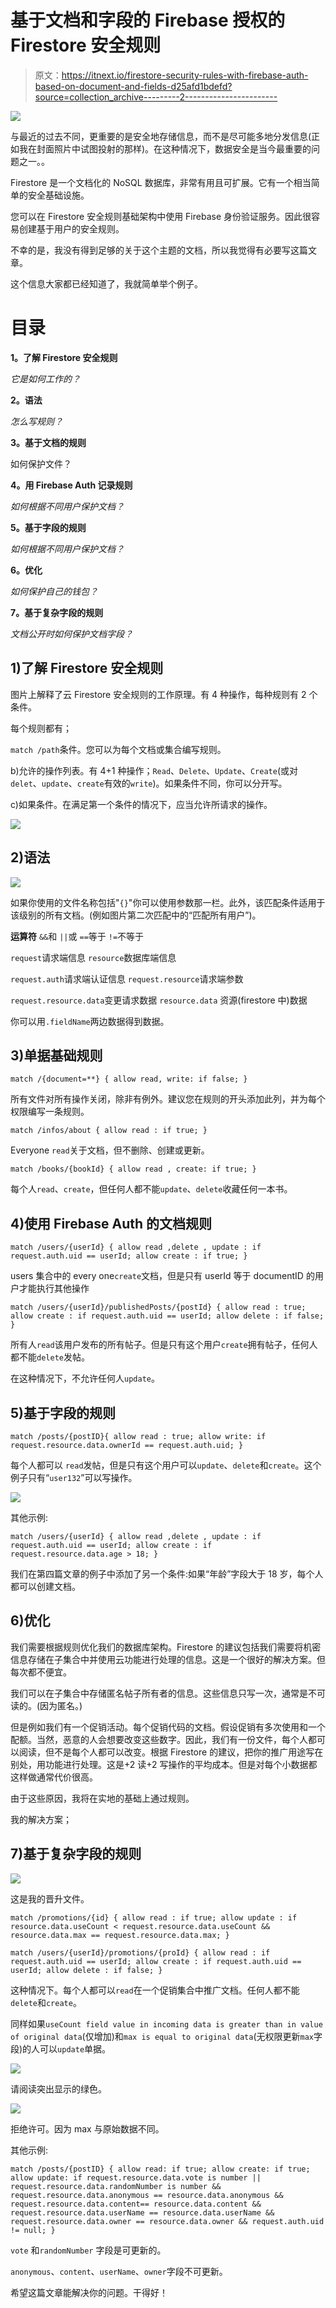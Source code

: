 # 基于文档和字段的 Firebase 授权的 Firestore 安全规则

> 原文：<https://itnext.io/firestore-security-rules-with-firebase-auth-based-on-document-and-fields-d25afd1bdefd?source=collection_archive---------2----------------------->

![](img/bafd8d1c09cf95e621c5e86247ca1f7e.png)

与最近的过去不同，更重要的是安全地存储信息，而不是尽可能多地分发信息(正如我在封面照片中试图投射的那样)。在这种情况下，数据安全是当今最重要的问题之一。。

Firestore 是一个文档化的 NoSQL 数据库，非常有用且可扩展。它有一个相当简单的安全基础设施。

您可以在 Firestore 安全规则基础架构中使用 Firebase 身份验证服务。因此很容易创建基于用户的安全规则。

不幸的是，我没有得到足够的关于这个主题的文档，所以我觉得有必要写这篇文章。

这个信息大家都已经知道了，我就简单举个例子。

# **目录**

**1。了解 Firestore 安全规则**

*它是如何工作的？*

**2。语法**

*怎么写规则？*

**3。基于文档的规则**

如何保护文件？

**4。用 Firebase Auth 记录规则**

*如何根据不同用户保护文档？*

**5。基于字段的规则**

*如何根据不同用户保护文档？*

**6。优化**

*如何保护自己的钱包？*

**7。基于复杂字段的规则**

*文档公开时如何保护文档字段？*

## **1)了解 Firestore 安全规则**

图片上解释了云 Firestore 安全规则的工作原理。有 4 种操作，每种规则有 2 个条件。

每个规则都有；

`match /path`条件。您可以为每个文档或集合编写规则。

b)允许的操作列表。有 4+1 种操作；`Read`、`Delete`、`Update`、`Create`(或对`delet`、`update`、`create`有效的`write`)。如果条件不同，你可以分开写。

c)如果条件。在满足第一个条件的情况下，应当允许所请求的操作。

![](img/c0429c8110a03659c975fe8bf692bff4.png)

## **2)语法**

![](img/5f949da0e1d84d3a6407c43b91177bdb.png)

如果你使用的文件名称包括"`{}`"你可以使用参数那一栏。此外，该匹配条件适用于该级别的所有文档。(例如图片第二次匹配中的“匹配所有用户”)。

**运算符**
`&&`和
`||`或
`==`等于
`!=`不等于

`request`请求端信息
`resource`数据库端信息

`request.auth`请求端认证信息
`request.resource`请求端参数

`request.resource.data`变更请求数据
`resource.data` 资源(firestore 中)数据

你可以用`.fieldName`两边数据得到数据。

## **3)单据基础规则**

`match /{document=**} {
allow read, write: if false;
}`

所有文件对所有操作关闭，除非有例外。建议您在规则的开头添加此列，并为每个权限编写一条规则。

`match /infos/about {
allow read : if true;
}`

Everyone `read`关于文档，但不删除、创建或更新。

`match /books/{bookId} {
allow read , create: if true;
}`

每个人`read`、`create`，但任何人都不能`update`、`delete`收藏任何一本书。

## **4)使用 Firebase Auth 的文档规则**

`match /users/{userId} {
allow read ,delete , update : if request.auth.uid == userId;
allow create : if true;
}`

users 集合中的 every one`create`文档，但是只有 userId 等于 documentID 的用户才能执行其他操作

`match /users/{userId}/publishedPosts/{postId} {
allow read : true;
allow create : if request.auth.uid == userId;
allow delete : if false;
}`

所有人`read`该用户发布的所有帖子。但是只有这个用户`create`拥有帖子，任何人都不能`delete`发帖。

在这种情况下，不允许任何人`update`。

## **5)基于字段的规则**

`match /posts/{postID}{
allow read : true;
allow write: if request.resource.data.ownerId == request.auth.uid;
}`

每个人都可以 `read`发帖，但是只有这个用户可以`update`、`delete`和`create`。这个例子只有“`user132`”可以写操作。

![](img/8d9931a9a30769ae74beefed2b48bb8e.png)

其他示例:

`match /users/{userId} {
allow read ,delete , update : if request.auth.uid == userId;
allow create : if request.resource.data.age > 18;
}`

我们在第四篇文章的例子中添加了另一个条件:如果“年龄”字段大于 18 岁，每个人都可以创建文档。

## **6)优化**

我们需要根据规则优化我们的数据库架构。Firestore 的建议包括我们需要将机密信息存储在子集合中并使用云功能进行处理的信息。这是一个很好的解决方案。但每次都不便宜。

我们可以在子集合中存储匿名帖子所有者的信息。这些信息只写一次，通常是不可读的。(因为匿名。)

但是例如我们有一个促销活动。每个促销代码的文档。假设促销有多次使用和一个配额。当然，恶意的人会想要改变这些数字。因此，我们有一份文件，每个人都可以阅读，但不是每个人都可以改变。根据 Firestore 的建议，把你的推广用途写在别处，用功能进行处理。这是+2 读+2 写操作的平均成本。但是对每个小数据都这样做通常代价很高。

由于这些原因，我将在实地的基础上通过规则。

我的解决方案；

## **7)基于复杂字段的规则**

![](img/1ce50e249e67b9c6d2535cfe497700cf.png)

这是我的晋升文件。

`match /promotions/{id} {
allow read : if true;
allow update : if resource.data.useCount < request.resource.data.useCount
&& resource.data.max == request.resource.data.max;
}`

`match /users/{userId}/promotions/{proId} {
allow read : if request.auth.uid == userId;
allow create : if request.auth.uid == userId;
allow delete : if false;
}`

这种情况下。每个人都可以`read`在一个促销集合中推广文档。任何人都不能`delete`和`create`。

同样如果`useCount field value in incoming data is greater than in value of original data`(仅增加)和`max is equal to original data`(无权限更新`max`字段)的人可以`update`单据。

![](img/497e94363b6c2a74a6fc3c5d73df137a.png)

请阅读突出显示的绿色。

![](img/8a4f8c63ff20c4ae9c4c186457d6c582.png)

拒绝许可。因为 max 与原始数据不同。

其他示例:

`match /posts/{postID} {
allow read: if true;
allow create: if true;
allow update: if request.resource.data.vote is number
|| request.resource.data.randomNumber is number
&& request.resource.data.anonymous == resource.data.anonymous
&& request.resource.data.content== resource.data.content
&& request.resource.data.userName == resource.data.userName
&& request.resource.data.owner == resource.data.owner && request.auth.uid != null;
}`

`vote` 和`randomNumber` 字段是可更新的。

`anonymous`、`content`、`userName`、`owner`字段不可更新。

希望这篇文章能解决你的问题。干得好！